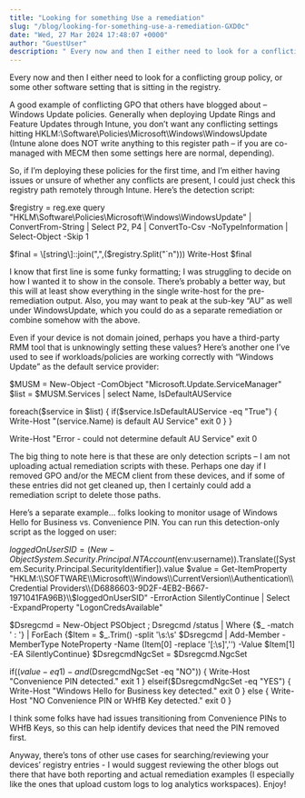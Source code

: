 ```yaml
---
title: "Looking for something Use a remediation"
slug: "/blog/looking-for-something-use-a-remediation-GXD0c"
date: "Wed, 27 Mar 2024 17:48:07 +0000"
author: "GuestUser"
description: " Every now and then I either need to look for a conflicting group policy, or some other software setting that is sitting in the registry.A good example of conflicting GPO that others have blogged about – Windows Update policies. Generally when deploying Update Rings and Feature Updates through"
---
```


Every now and then I either need to look for a conflicting group policy, or some other software setting that is sitting in the registry.

A good example of conflicting GPO that others have blogged about – Windows Update policies. Generally when deploying Update Rings and Feature Updates through Intune, you don’t want any conflicting settings hitting HKLM:\\Software\\Policies\\Microsoft\\Windows\\WindowsUpdate (Intune alone does NOT write anything to this register path – if you are co-managed with MECM then some settings here are normal, depending).

So, if I’m deploying these policies for the first time, and I’m either having issues or unsure of whether any conflicts are present, I could just check this registry path remotely through Intune. Here’s the detection script:

$registry = reg.exe query "HKLM\\Software\\Policies\\Microsoft\\Windows\\WindowsUpdate" | ConvertFrom-String | Select P2, P4 | ConvertTo-Csv -NoTypeInformation | Select-Object -Skip 1

$final = \[string\]::join(",",($registry.Split("\`n")))
Write-Host $final 

I know that first line is some funky formatting; I was struggling to decide on how I wanted it to show in the console. There’s probably a better way, but this will at least show everything in the single write-host for the pre-remediation output. Also, you may want to peak at the sub-key “AU” as well under WindowsUpdate, which you could do as a separate remediation or combine somehow with the above.

Even if your device is not domain joined, perhaps you have a third-party RMM tool that is unknowingly setting these values? Here’s another one I’ve used to see if workloads/policies are working correctly with “Windows Update” as the default service provider:

$MUSM = New-Object -ComObject "Microsoft.Update.ServiceManager"
$list = $MUSM.Services | select Name, IsDefaultAUService

foreach($service in $list)
{
    if($service.IsDefaultAUService -eq "True")
    {
        Write-Host "$($service.Name) is default AU Service"
        exit 0
    }
}

Write-Host "Error - could not determine default AU Service"
exit 0 

The big thing to note here is that these are only detection scripts – I am not uploading actual remediation scripts with these. Perhaps one day if I removed GPO and/or the MECM client from these devices, and if some of these entries did not get cleaned up, then I certainly could add a remediation script to delete those paths.

Here’s a separate example… folks looking to monitor usage of Windows Hello for Business vs. Convenience PIN. You can run this detection-only script as the logged on user:

$loggedOnUserSID = (New-Object System.Security.Principal.NTAccount($env:username)).Translate(\[System.Security.Principal.SecurityIdentifier\]).value
$value = Get-ItemProperty "HKLM:\\SOFTWARE\\Microsoft\\Windows\\CurrentVersion\\Authentication\\Credential Providers\\{D6886603-9D2F-4EB2-B667-1971041FA96B}\\$loggedOnUserSID" -ErrorAction SilentlyContinue | Select -ExpandProperty "LogonCredsAvailable"
 
$Dsregcmd = New-Object PSObject ; Dsregcmd /status | Where {$\_ -match ' : '} | ForEach {$Item = $\_.Trim() -split '\\s:\\s'
$Dsregcmd | Add-Member -MemberType NoteProperty -Name $($Item\[0\] -replace '\[:\\s\]','') -Value $Item\[1\] -EA SilentlyContinue}
$DsregcmdNgcSet = $Dsregcmd.NgcSet
 
if(($value -eq 1) -and ($DsregcmdNgcSet -eq "NO"))
{
    Write-Host "Convenience PIN detected."
    exit 1
}
elseif($DsregcmdNgcSet -eq "YES")
{
    Write-Host "Windows Hello for Business key detected."
    exit 0
}
else
{
    Write-Host "NO Convenience PIN or WHfB Key detected."
    exit 0
}

I think some folks have had issues transitioning from Convenience PINs to WHfB Keys, so this can help identify devices that need the PIN removed first.

Anyway, there’s tons of other use cases for searching/reviewing your devices’ registry entries - I would suggest reviewing the other blogs out there that have both reporting and actual remediation examples (I especially like the ones that upload custom logs to log analytics workspaces). Enjoy!